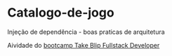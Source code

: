# Catalogo-de-jogo
Injeção de dependência - boas praticas de arquitetura

Aividade do <a href="https://web.digitalinnovation.one/track/take-blip-fullstack-developer?tab=path" >bootcamp Take Blip Fullstack Developer</a>
